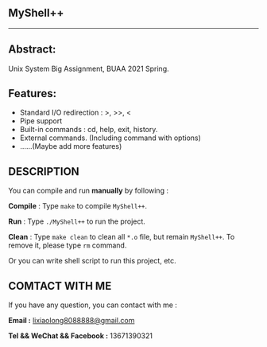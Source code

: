 ## MyShell++

------------------------------------------------------------------------

## Abstract:

Unix System Big Assignment, BUAA 2021 Spring.

## Features:

- Standard I/O redirection : \>, \>\>, \<
- Pipe support
- Built-in commands : cd, help, exit, history.
- External commands. (Including command with options)
- ……(Maybe add more features)



## DESCRIPTION

You can compile and run **manually** by following :

**Compile** : Type `make` to compile `MyShell++`.

**Run** : Type `./MyShell++` to run the project.



**Clean** : Type `make clean` to clean all `*.o` file, but remain `MyShell++`. To remove it, please type `rm` command.



Or you can write shell script to run this project, etc.



## COMTACT WITH ME

If you have any question, you can contact with me : 



**Email :** lixiaolong8088888@gmail.com

**Tel && WeChat && Facebook :** 13671390321

